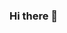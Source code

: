 ### Hi there 👋

<!--
**missaelcv/Missaelcv** is a ✨ _special_ ✨ repository because its `README.md` (this file) appears on your GitHub profile.

Most User Languages 

  vue 

- 🔭 I’m currently working on ...
- 🌱 I’m currently learning ...
- 👯 I’m looking to collaborate on ...
- 🤔 I’m looking for help with ...
- 💬 Ask me about ...
- 📫 How to reach me: ...
- 😄 Pronouns: ...
- ⚡ Fun fact: ...
-->

